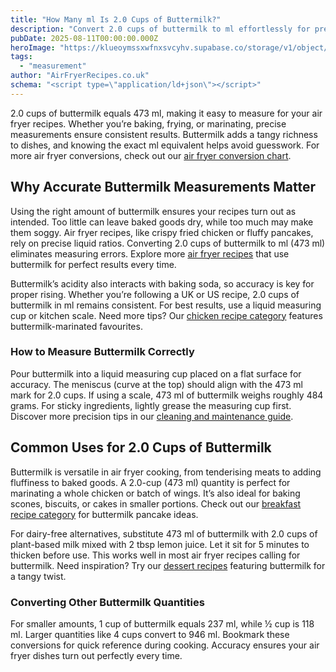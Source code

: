 ```yaml
---
title: "How Many ml Is 2.0 Cups of Buttermilk?"
description: "Convert 2.0 cups of buttermilk to ml effortlessly for precise baking results. Get the exact measurement and tips for air fryer recipes today!"
pubDate: 2025-08-11T00:00:00.000Z
heroImage: "https://klueoymssxwfnxsvcyhv.supabase.co/storage/v1/object/public/md/how-many-ml-is-2-cups-buttermilk-3b51ed0e.webp"
tags:
  - "measurement"
author: "AirFryerRecipes.co.uk"
schema: "<script type=\"application/ld+json\"></script>"
---
```


<p>2.0 cups of buttermilk equals 473 ml, making it easy to measure for your air fryer recipes. Whether you’re baking, frying, or marinating, precise measurements ensure consistent results. Buttermilk adds a tangy richness to dishes, and knowing the exact ml equivalent helps avoid guesswork. For more air fryer conversions, check out our <a href=https://www.airfryerrecipe.co.uk/air-fryer-conversion-chart>air fryer conversion chart</a>.</p>

<h2>Why Accurate Buttermilk Measurements Matter</h2>  
<p>Using the right amount of buttermilk ensures your recipes turn out as intended. Too little can leave baked goods dry, while too much may make them soggy. Air fryer recipes, like crispy fried chicken or fluffy pancakes, rely on precise liquid ratios. Converting 2.0 cups of buttermilk to ml (473 ml) eliminates measuring errors. Explore more <a href=https://www.airfryerrecipe.co.uk/recipes>air fryer recipes</a> that use buttermilk for perfect results every time.</p>  

<p>Buttermilk’s acidity also interacts with baking soda, so accuracy is key for proper rising. Whether you’re following a UK or US recipe, 2.0 cups of buttermilk in ml remains consistent. For best results, use a liquid measuring cup or kitchen scale. Need more tips? Our <a href=https://www.airfryerrecipe.co.uk/recipe-category/chicken>chicken recipe category</a> features buttermilk-marinated favourites.</p>  

<h3>How to Measure Buttermilk Correctly</h3>  
<p>Pour buttermilk into a liquid measuring cup placed on a flat surface for accuracy. The meniscus (curve at the top) should align with the 473 ml mark for 2.0 cups. If using a scale, 473 ml of buttermilk weighs roughly 484 grams. For sticky ingredients, lightly grease the measuring cup first. Discover more precision tips in our <a href=https://www.airfryerrecipe.co.uk/air-fryer-cleaner>cleaning and maintenance guide</a>.</p>  

<h2>Common Uses for 2.0 Cups of Buttermilk</h2>  
<p>Buttermilk is versatile in air fryer cooking, from tenderising meats to adding fluffiness to baked goods. A 2.0-cup (473 ml) quantity is perfect for marinating a whole chicken or batch of wings. It’s also ideal for baking scones, biscuits, or cakes in smaller portions. Check out our <a href=https://www.airfryerrecipe.co.uk/recipe-category/breakfast>breakfast recipe category</a> for buttermilk pancake ideas.</p>  

<p>For dairy-free alternatives, substitute 473 ml of buttermilk with 2.0 cups of plant-based milk mixed with 2 tbsp lemon juice. Let it sit for 5 minutes to thicken before use. This works well in most air fryer recipes calling for buttermilk. Need inspiration? Try our <a href=https://www.airfryerrecipe.co.uk/recipe-category/dessert>dessert recipes</a> featuring buttermilk for a tangy twist.</p>  

<h3>Converting Other Buttermilk Quantities</h3>  
<p>For smaller amounts, 1 cup of buttermilk equals 237 ml, while ½ cup is 118 ml. Larger quantities like 4 cups convert to 946 ml. Bookmark these conversions for quick reference during cooking. Accuracy ensures your air fryer dishes turn out perfectly every time.</p>